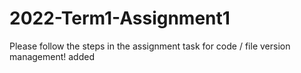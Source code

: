 # 2022-Term1-Assignment1
Please follow the steps in the assignment task for code / file version management!
added
